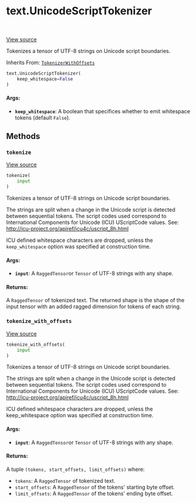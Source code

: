 <div itemscope itemtype="http://developers.google.com/ReferenceObject">
<meta itemprop="name" content="text.UnicodeScriptTokenizer" />
<meta itemprop="path" content="Stable" />
<meta itemprop="property" content="__init__"/>
<meta itemprop="property" content="tokenize"/>
<meta itemprop="property" content="tokenize_with_offsets"/>
</div>

# text.UnicodeScriptTokenizer

<!-- Insert buttons and diff -->

<table class="tfo-notebook-buttons tfo-api" align="left">
</table>

<a target="_blank" href="https://github.com/tensorflow/text/tree/master/tensorflow_text/python/ops/unicode_script_tokenizer.py">View
source</a>

Tokenizes a tensor of UTF-8 strings on Unicode script boundaries.

Inherits From: [`TokenizerWithOffsets`](../text/TokenizerWithOffsets.md)

```python
text.UnicodeScriptTokenizer(
    keep_whitespace=False
)
```

<!-- Placeholder for "Used in" -->

#### Args:

*   <b>`keep_whitespace`</b>: A boolean that specifices whether to emit
    whitespace tokens (default `False`).

## Methods

<h3 id="tokenize"><code>tokenize</code></h3>

<a target="_blank" href="https://github.com/tensorflow/text/tree/master/tensorflow_text/python/ops/unicode_script_tokenizer.py">View
source</a>

```python
tokenize(
    input
)
```

Tokenizes a tensor of UTF-8 strings on Unicode script boundaries.

The strings are split when a change in the Unicode script is detected between
sequential tokens. The script codes used correspond to International Components
for Unicode (ICU) UScriptCode values. See:
http://icu-project.org/apiref/icu4c/uscript_8h.html

ICU defined whitespace characters are dropped, unless the `keep_whitespace`
option was specified at construction time.

#### Args:

*   <b>`input`</b>: A `RaggedTensor`or `Tensor` of UTF-8 strings with any shape.

#### Returns:

A `RaggedTensor` of tokenized text. The returned shape is the shape of the input
tensor with an added ragged dimension for tokens of each string.

<h3 id="tokenize_with_offsets"><code>tokenize_with_offsets</code></h3>

<a target="_blank" href="https://github.com/tensorflow/text/tree/master/tensorflow_text/python/ops/unicode_script_tokenizer.py">View
source</a>

```python
tokenize_with_offsets(
    input
)
```

Tokenizes a tensor of UTF-8 strings on Unicode script boundaries.

The strings are split when a change in the Unicode script is detected between
sequential tokens. The script codes used correspond to International Components
for Unicode (ICU) UScriptCode values. See:
http://icu-project.org/apiref/icu4c/uscript_8h.html

ICU defined whitespace characters are dropped, unless the keep_whitespace option
was specified at construction time.

#### Args:

*   <b>`input`</b>: A `RaggedTensor`or `Tensor` of UTF-8 strings with any shape.

#### Returns:

A tuple `(tokens, start_offsets, limit_offsets)` where:

*   `tokens`: A `RaggedTensor` of tokenized text.
*   `start_offsets`: A `RaggedTensor` of the tokens' starting byte offset.
*   `limit_offsets`: A `RaggedTensor` of the tokens' ending byte offset.
